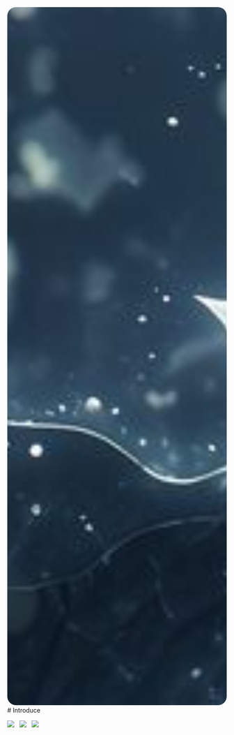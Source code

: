 
<div align="center">
  <img src="./img/kCkHROSi.jpeg" alt="Image" 
       style="border-radius:20px; width: 80vw; height:40vh; object-fit: cover;" />
</div>
# Introduce

<div style="width: 600px; margin: 0 auto; text-align: left; margin-top: 15px;">
  <img src="https://img.shields.io/badge/Fedora-51A2DA?style=for-the-badge&logo=fedora&logoColor=white" style="margin-right:8px;" />
  <img src="https://img.shields.io/badge/Linux_Mint-87CF3E?style=for-the-badge&logo=linux-mint&logoColor=white" style="margin-right:8px;" />
  <img src="https://img.shields.io/badge/Blogger-FF5722?style=for-the-badge&logo=blogger&logoColor=white" />
</div>